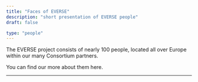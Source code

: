```yaml
---
title: "Faces of EVERSE"
description: "short presentation of EVERSE people"
draft: false

type: "people"
---
```

The EVERSE project consists of nearly 100 people, located all over Europe within our many Consortium partners. 

You can find our more about them here.
____